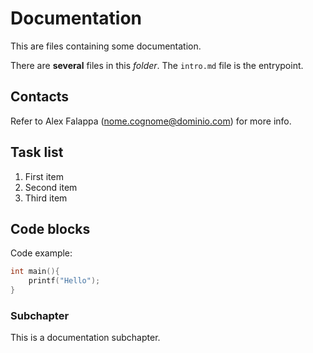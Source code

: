 # Documentation

This are files containing some documentation.

There are **several** files in this _folder_.
The `intro.md` file is the entrypoint.

## Contacts

Refer to Alex Falappa (nome.cognome@dominio.com) for more info.

## Task list

1. First item
2. Second item
3. Third item

## Code blocks

Code example:

```c
int main(){
    printf("Hello");
}
```

### Subchapter

This is a documentation subchapter.